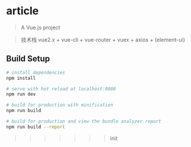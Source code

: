 
# article
> A Vue.js project

> 技术栈 vue2.x + vue-cli + vue-router + vuex + axios + (element-ui)


## Build Setup

``` bash
# install dependencies
npm install

# serve with hot reload at localhost:8080
npm run dev

# build for production with minification
npm run build

# build for production and view the bundle analyzer report
npm run build --report
```
>>>>>>> init

